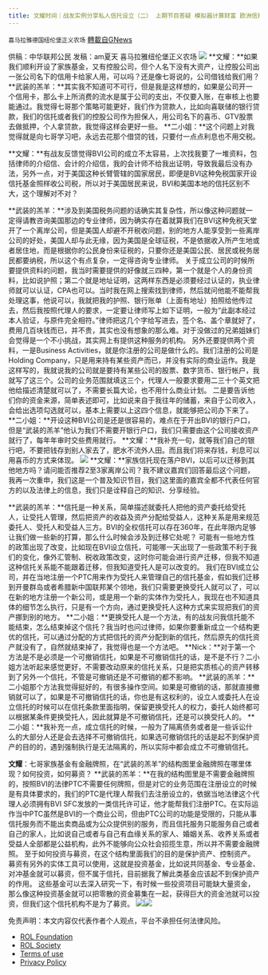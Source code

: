 ```yaml
---
title: 文耀时间｜战友实例分享私人信托设立（二） 上期节目答疑 模拟器计算财富 欧洲信托信息(3)
---
```

`喜马拉雅德国纽伦堡正义农场` [轉載自GNews](https://gnews.org/zh-hans/1994172/)

供稿：中华联邦公民
发稿：am夏天
喜马拉雅纽伦堡正义农场
![](https://assets.gnews.org/wp-content/uploads/2022/02/800-3.png)
**文耀：**如果我们顺利开设了家族基金，又有控股公司，但个人名下没有大资产，让控股公司出一张公司名下的信用卡给家人用，可以吗？还是像七哥说的，公司借钱给我们用？
**武装的羔羊：**其实我不知道可不可行，但是我是这样想的，如果是公司开一个信用卡，那么卡上所消费的流水是属于公司的支出，不仅要入账，在审核上也要能通过。我觉得七哥那个策略可能更好，我们作为贷款人，比如向喜联储的银行贷款，我们的信托或者我们的控股公司作为担保人，用公司名下的喜币、GTV股票去做抵押，个人拿贷款，我觉得这样会更好一些。
**二小姐：**这个问题上对我觉得就是向七哥学习吧，永远去花那个借贷的钱，只要付一点点利息也不用交税。

**文耀：**有战友反馈觉得BVI公司的成立不太容易，上次找我要了一堆资料，包括律师的介绍信、会计的介绍信，我的会计师不给我出证明，导致我最后没有办法，另外一点，对于美国这种长臂管辖的国家居民，即便是BVI这种免税国家开设信托基金照样收公司税，所以对于美国居民来说，BVI和美国本地的信托区别不大，这个理解对不对？

**武装的羔羊：**涉及到美国税务问题的话确实其复杂性，所以像这种问题就一定得请教咨询美国那边的专业律师，因为确实存在着就算我们在BVI这种免税天堂开了一个离岸公司，但是美国人却避不开税收问题，别的地方人能享受到一些离岸公司的好处，美国人却与此无缘，因为美国是全球征税，不是依据收入所产生地或者居住地，而是根据你的公民身份来征税的，只要你还是美国公民、居民或税务居民都要纳税，所以这个有点复杂，一定得咨询专业律师。
关于成立公司的时候所要提供资料的问题，我当时需要提供的好像就三四种，第一个就是个人的身份资料，比如说护照；第二个就是地址证明，这两样东西是必须要经过认证的，执业律师就可以认证，CPA也可以。当时我在网上搜索找到律师，然后就问他能不能帮我处理这事，他说可以，我就把我的护照、银行账单（上面有地址）拍照给他传过去，然后我按照代理人的要求，一定要让律师写上如下证明，一般为“此副本经过本人验证，与原件完全相符。”律师把这几个字给写进去，签个名、盖个章就好了，费用几百块钱而已，并不贵，其实也没有想象的那么难。对于没做过的兄弟姐妹们会觉得是一个不小挑战，其实网上有提供这种服务的机构。
另外还要提供两个资料，一是Business Activities，就是你注册的公司是做什么的。我们注册的公司是Holding Company，只是用来持有某些资产而已，并没有实际的商业运作。我是这样写的，我就说我的公司就是要持有某些公司的股票、数字货币、银行帐户，我就写了这三个。公司的业务范围就填这三个，代理人一般要求要用二三十个英文把他给描述清楚就可以了，不需要长篇大论，也不用什么商业计划。
二是要告诉他们你的资金来源，简单表述即可，比如说来自于我往年的储蓄，来自于公司收入，会给出选项勾选就可以，基本上需要以上这四个信息，就能够把公司办下来了。
**二小姐：**开设这种BVI公司是还是很容易的，难点在于开出BVI的银行户口，但是“武装的羔羊”他认为我们不需要开银行户口，我们只需要由这个公司接收资产就行了，每年年审时交些费用就行。
**文耀：**我补充一句，就等我们自己的银行吧，不要把钱存到别人家去了，肥水不流外人田。而且我们将来存钱，利息可以用喜币的方式来体现。
![](https://assets.gnews.org/wp-content/uploads/2022/02/image-1170.png)
**文耀：**家族信托现在落户BVI，以后可以迁移到其他地方吗？请问能否推荐2至3家离岸公司？我不建议嘉宾们回答最后这个问题，我再一次重申，我们这是一个普及知识节目，我们这里面的嘉宾全都不代表任何官方的以及法律上的信息，我们只是诠释自己的知识、分享经验。

**武装的羔羊：**信托是一种关系，简单描述就委托人把他的资产委托给受托人，让受托人管理，然后把资产的收益及资产分配给受益人，这种关系是用来规范委托人、受托人和受益人三方。BVI的全权信托可以存在360年，在此年限内足够让我们做一些新的打算，那么什么时候会涉及到迁移它处呢？
可能有一些地方性的政策出现了改变，比如现在BVI设立信托，可能哪一天出现了一些政策不利于我们的变化，像外汇管制、税收政策改变，这时你可能会进行资产迁移，但我不知道这种信托关系能不能跟着迁移，但我知道受托人是可以改变的。
我们在BVI成立公司，并在当地注册一个PTC用来作为受托人来管理自己的信托基金，假如我们迁移到开曼群岛或者希腊新中国联邦某个领地，我们只需要更换受托人就可以了，可以在新的地方注册一个新公司，或是用一个新的实体作为受托人，我现在也不知道具体的细节怎么执行，只是有一个方向，通过更换受托人这种方式来实现把我们的资产挪到别的地方。
**二小姐：**更换受托人是一个方法，有的战友问我信托能不能结束，怎么结束掉这个信托？我当时也问过律师，如果你要重新成立一个结构更优的信托，可以通过分配的方式把信托的资产分配到新的信托，然后原先的信托资产就没有了，自然就结束掉了，我觉得也是一个方法吧。
**Nick：**对于第一个方法是不是必须是一个可撤销信托，如果是不可撤销信托的话，是不是不行？二小姐方法听起来感觉更好，不需要改动原来的信托关系，只是把实质核心的资产转移到了另外一个信托，不管是可撤销还是不可撤销的都不影响。
**武装的羔羊：**二小姐那个方法我觉得挺好的，有很多操作空间。如果是可撤销的话，那就直接撤销就可以了，如果是不可撤销信托的话，你也是有这权利的，设立人或委托人在设立信托的时候可以在信托条款里面指明，保留更换受托人的权力，委托人始终都可以根据某条件更换受托人，因此就算是不可撤销信托，还是可以换受托人的。
**二小姐：**我补充一点，成立信托的时候，一般为了隔离债务或者是一些诉讼什么的大部分人还是会去选择不可撤销信托，如果选可撤销信托的话是起不到保护资产的目的的，遇到强制执行是无法隔离的，所以实际中都会成立不可撤销信托。

**文耀**：七哥家族基金有金融牌照，在“武装的羔羊”的结构图里金融牌照在哪里体现？如何投资，如何募资？
**武装的羔羊：**在我的结构图里是不需要金融牌照的，按照BVI的法律PTC不需要任何牌照，但是对它的业务范围在注册设立的时候是有具体要求的，我们的PTC是代理人帮我们去注册设立的，依据当地法律这个代理人必须拥有BVI SFC发放的一类信托许可证，他才能帮我们注册PTC。在实际运作当中PTC虽然是BVI的一个商业公司，但由PTC公司的功能是受限的，只能从事信托服务而不能出卖商品或为公众提供别的服务，而且信托服务只能服务自己或者自己的家人，比如说自己或者与自己有血缘关系的家人、婚姻关系、收养关系或者受益人全部都是公益机构，此外不能够向公众社会招揽生意，所以并不需要金融牌照。
至于如何投资与募资，在这个结构里面我们的目的是保护资产、控制资产。募资有另外的实体工具可以使用，这就是投资基金，比如说共同基金、专业基金、对冲基金就可以募资，但不属于信托，目前据我了解此类基金应该起不到保护资产的作用。
这些基金可以去深入研究一下，有时候一些投资项目可能缺大量资金，那么像这种投资基金就可以把零散的资金募集在一起，获得巨大的资金池就可以投资，但我们这个信托机构不是为了募资。
![](https://assets.gnews.org/wp-content/uploads/2022/02/image-1171.png)![](https://assets.gnews.org/wp-content/uploads/2022/02/德农二维码-23.png)
 

免责声明：本文内容仅代表作者个人观点，平台不承担任何法律风险。

- [ROL Foundation](https://rolfoundation.org/)
- [ROL Society](https://rolsociety.org/)
- [Terms of use](https://gnews.org/terms-of-use-3/)
- [Privacy Policy](https://gnews.org/privacy-policy/)
